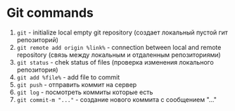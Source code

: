 # Git commands
1. ```git``` - initialize local empty git repository (создает локальный пустой гит репозиторий)
2. ```git remote add origin %link%``` - connection between local and remote repository (связь между локальным и отдаленным репозиториями)
3. ```git status``` - chek status of files (проверка изменения локального репозитория)
4. ```git add %file%``` - add file to commit 
5. ```git push``` - отправить коммит на сервер
6. ```git log``` - посмотреть коммиты которые есть
7. ```git commit-m "..."``` - создание нового коммита с сообщением "..."
